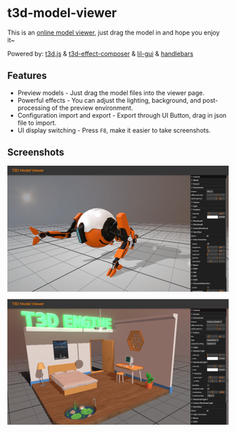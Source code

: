 # t3d-model-viewer

This is an [online model viewer](https://uinosoft.github.io/t3d-model-viewer/), just drag the model in and hope you enjoy it~

Powered by:
[t3d.js](https://github.com/UINOSOFT/t3d.js)
& [t3d-effect-composer](https://github.com/UINOSOFT/t3d-effect-composer)
& [lil-gui](https://github.com/georgealways/lil-gui)
& [handlebars](https://github.com/handlebars-lang/handlebars.js)

## Features

* Preview models - Just drag the model files into the viewer page.
* Powerful effects - You can adjust the lighting, background, and post-processing of the preview environment.
* Configuration import and export - Export through UI Button, drag in json file to import.
* UI display switching - Press `F8`, make it easier to take screenshots.

## Screenshots

![screenshot1](./screenshots/screenshot1.png)

![screenshot2](./screenshots/screenshot2.png)

